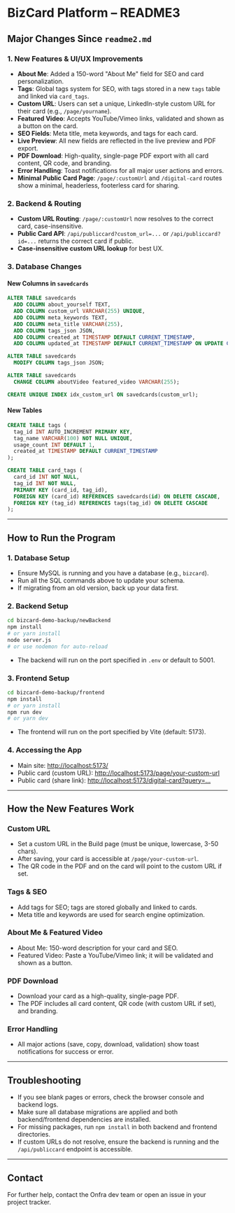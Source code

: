 # BizCard Platform – README3

## Major Changes Since `readme2.md`

### 1. **New Features & UI/UX Improvements**
- **About Me**: Added a 150-word "About Me" field for SEO and card personalization.
- **Tags**: Global tags system for SEO, with tags stored in a new `tags` table and linked via `card_tags`.
- **Custom URL**: Users can set a unique, LinkedIn-style custom URL for their card (e.g., `/page/yourname`).
- **Featured Video**: Accepts YouTube/Vimeo links, validated and shown as a button on the card.
- **SEO Fields**: Meta title, meta keywords, and tags for each card.
- **Live Preview**: All new fields are reflected in the live preview and PDF export.
- **PDF Download**: High-quality, single-page PDF export with all card content, QR code, and branding.
- **Error Handling**: Toast notifications for all major user actions and errors.
- **Minimal Public Card Page**: `/page/:customUrl` and `/digital-card` routes show a minimal, headerless, footerless card for sharing.

### 2. **Backend & Routing**
- **Custom URL Routing**: `/page/:customUrl` now resolves to the correct card, case-insensitive.
- **Public Card API**: `/api/publiccard?custom_url=...` or `/api/publiccard?id=...` returns the correct card if public.
- **Case-insensitive custom URL lookup** for best UX.

### 3. **Database Changes**

#### **New Columns in `savedcards`**
```sql
ALTER TABLE savedcards
  ADD COLUMN about_yourself TEXT,
  ADD COLUMN custom_url VARCHAR(255) UNIQUE,
  ADD COLUMN meta_keywords TEXT,
  ADD COLUMN meta_title VARCHAR(255),
  ADD COLUMN tags_json JSON,
  ADD COLUMN created_at TIMESTAMP DEFAULT CURRENT_TIMESTAMP,
  ADD COLUMN updated_at TIMESTAMP DEFAULT CURRENT_TIMESTAMP ON UPDATE CURRENT_TIMESTAMP;

ALTER TABLE savedcards
  MODIFY COLUMN tags_json JSON;

ALTER TABLE savedcards
  CHANGE COLUMN aboutVideo featured_video VARCHAR(255);

CREATE UNIQUE INDEX idx_custom_url ON savedcards(custom_url);
```

#### **New Tables**
```sql
CREATE TABLE tags (
  tag_id INT AUTO_INCREMENT PRIMARY KEY,
  tag_name VARCHAR(100) NOT NULL UNIQUE,
  usage_count INT DEFAULT 1,
  created_at TIMESTAMP DEFAULT CURRENT_TIMESTAMP
);

CREATE TABLE card_tags (
  card_id INT NOT NULL,
  tag_id INT NOT NULL,
  PRIMARY KEY (card_id, tag_id),
  FOREIGN KEY (card_id) REFERENCES savedcards(id) ON DELETE CASCADE,
  FOREIGN KEY (tag_id) REFERENCES tags(tag_id) ON DELETE CASCADE
);
```

---

## How to Run the Program

### 1. **Database Setup**
- Ensure MySQL is running and you have a database (e.g., `bizcard`).
- Run all the SQL commands above to update your schema.
- If migrating from an old version, back up your data first.

### 2. **Backend Setup**
```sh
cd bizcard-demo-backup/newBackend
npm install
# or yarn install
node server.js
# or use nodemon for auto-reload
```
- The backend will run on the port specified in `.env` or default to 5001.

### 3. **Frontend Setup**
```sh
cd bizcard-demo-backup/frontend
npm install
# or yarn install
npm run dev
# or yarn dev
```
- The frontend will run on the port specified by Vite (default: 5173).

### 4. **Accessing the App**
- Main site: [http://localhost:5173/](http://localhost:5173/)
- Public card (custom URL): [http://localhost:5173/page/your-custom-url](http://localhost:5173/page/your-custom-url)
- Public card (share link): [http://localhost:5173/digital-card?query=...](http://localhost:5173/digital-card?query=...)

---

## How the New Features Work

### **Custom URL**
- Set a custom URL in the Build page (must be unique, lowercase, 3-50 chars).
- After saving, your card is accessible at `/page/your-custom-url`.
- The QR code in the PDF and on the card will point to the custom URL if set.

### **Tags & SEO**
- Add tags for SEO; tags are stored globally and linked to cards.
- Meta title and keywords are used for search engine optimization.

### **About Me & Featured Video**
- About Me: 150-word description for your card and SEO.
- Featured Video: Paste a YouTube/Vimeo link; it will be validated and shown as a button.

### **PDF Download**
- Download your card as a high-quality, single-page PDF.
- The PDF includes all card content, QR code (with custom URL if set), and branding.

### **Error Handling**
- All major actions (save, copy, download, validation) show toast notifications for success or error.

---

## Troubleshooting
- If you see blank pages or errors, check the browser console and backend logs.
- Make sure all database migrations are applied and both backend/frontend dependencies are installed.
- For missing packages, run `npm install` in both backend and frontend directories.
- If custom URLs do not resolve, ensure the backend is running and the `/api/publiccard` endpoint is accessible.

---

## Contact
For further help, contact the Onfra dev team or open an issue in your project tracker. 
